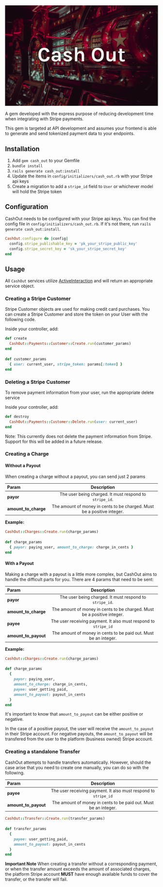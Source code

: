 ![Cash Out](assets/title-image.jpg)

A gem developed with the express purpose of reducing development time when integrating
with Stripe payments.

This gem is targeted at API development and assumes your frontend is able to generate
and send tokenized payment data to your endpoints.

## Installation

1. Add `gem cash_out` to your Gemfile
1. `bundle install`
1. `rails generate cash_out:install`
1. Update the items in `config/initializers/cash_out.rb` with your Stripe api keys
1. Create a migration to add a `stripe_id` field to `User` or whichever model will hold the Stripe token

## Configuration
CashOut needs to be configured with your Stripe api keys. You can find the config file
in `config/initializers/cash_out.rb`. If it's not there, run `rails generate cash_out:install`.

```ruby
CashOut.configure do |config|
  config.stripe_publishable_key = 'pk_your_stripe_public_key'
  config.stripe_secret_key = 'sk_your_stripe_secret_key'
end
```

## Usage

All `CashOut` services utilize [ActiveInteraction](https://github.com/AaronLasseigne/active_interaction)
and will return an appropriate service object.

### Creating a Stripe Customer

Stripe Customer objects are used for making credit card purchases. You can create a
Stripe Customer and store the token on your User with the following code.

Inside your controller, add:
```ruby
def create
  CashOut::Payments::Customer::Create.run(customer_params)
end

def customer_params
  { user: current_user, stripe_token: params[:token] }
end
```

### Deleting a Stripe Customer

To remove payment information from your user, run the appropriate delete service

Inside your controller, add:
```ruby
def destroy
  CashOut::Payments::Customer::Delete.run(user: current_user)
end
```

Note: This currently does not delete the payment information from Stripe. Support
for this will be added in a future release.

### Creating a Charge

#### Without a Payout
When creating a charge without a payout, you can send just 2 params

| Param        | Description  |
:--------------|:------------:|
| **payor** | The user being charged. It must respond to `stripe_id`. |
| **amount_to_charge** | The amount of money in cents to be charged. Must be a positive integer. |

**Example:**

```ruby
CashOut::Charges::Create.run(charge_params)

def charge_params
  { payor: paying_user, amount_to_charge: charge_in_cents }
end
```

#### With a Payout
Making a charge with a payout is a little more complex, but CashOut aims to handle
the difficult parts for you. There are 4 params that need to be sent:

| Param        | Description  |
:--------------|:------------:|
| **payor** | The user being charged. It must respond to `stripe_id`. |
| **amount_to_charge** | The amount of money in cents to be charged. Must be a positive integer. |
| **payee** | The user receiving payment. It also must respond to `stripe_id` |
| **amount_to_payout** | The amount of money in cents to be paid out. Must be an integer. |

**Example:**

```ruby
CashOut::Charges::Create.run(charge_params)

def charge_params
  {
    payor: paying_user,
    amount_to_charge: charge_in_cents,
    payee: user_getting_paid,
    amount_to_payout: payout_in_cents
  }
end
```

It's important to know that `amount_to_payout` can be either positive or negative.

In the case of a positive payout, the user will receive the `amount_to_payout` in their Stripe account.
For negative payouts, the `amount_to_payout` will be transfered from the user to the platform (business owned)
Stripe account.

### Creating a standalone Transfer
CashOut attempts to handle transfers automatically. However, should the case arise that you need to create
one manually, you can do so with the following.


| Param        | Description  |
:--------------|:------------:|
| **payee** | The user receiving payment. It also must respond to `stripe_id` |
| **amount_to_payout** | The amount of money in cents to be paid out. Must be an integer. |

```ruby
CashOut::Transfer::Create.run(transfer_params)

def transfer_params
  {
    payee: user_getting_paid,
    amount_to_payout: payout_in_cents
  }
end
```

**Important Note** When creating a transfer without a corresponding payment, or when the transfer
amount exceeds the amount of associated charges, the platform Stripe account **MUST** have enough
available funds to cover the transfer, or the transfer will fail.
